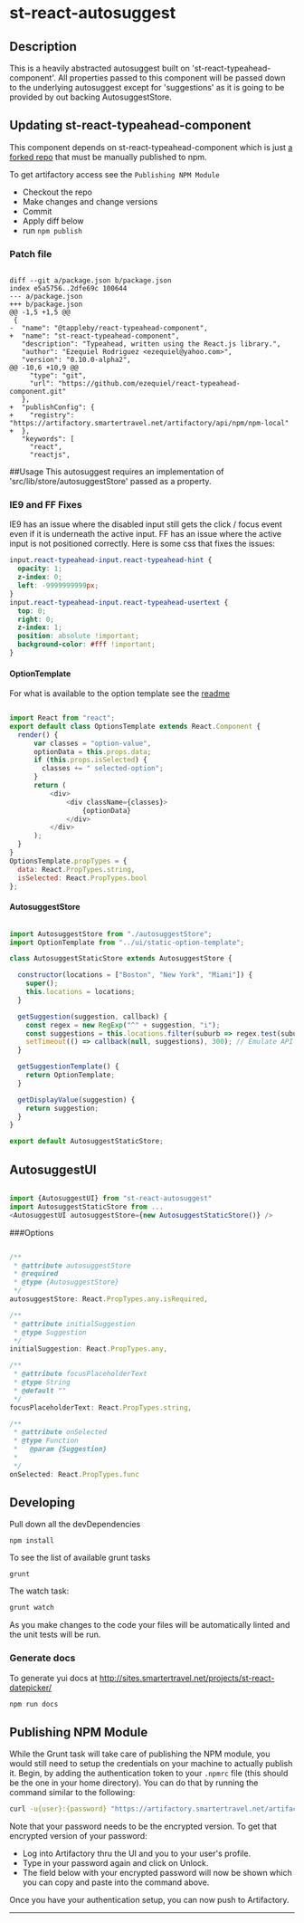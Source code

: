 # st-react-autosuggest

## Description
This is a heavily abstracted autosuggest built on 'st-react-typeahead-component'. All properties passed to this component will be passed down to the underlying autosuggest except for 'suggestions' as it is going to be provided by out backing AutosuggestStore.

## Updating st-react-typeahead-component
This component depends on st-react-typeahead-component which is just [a forked repo](https://github.com/fumblesandfriends/react-typeahead-component) that must be manually published to npm.

To get artifactory access see the `Publishing NPM Module`

- Checkout the repo
- Make changes and change versions
- Commit
- Apply diff below
- run `npm publish`

### Patch file

```text

diff --git a/package.json b/package.json
index e5a5756..2dfe69c 100644
--- a/package.json
+++ b/package.json
@@ -1,5 +1,5 @@
 {
-  "name": "@tappleby/react-typeahead-component",
+  "name": "st-react-typeahead-component",
   "description": "Typeahead, written using the React.js library.",
   "author": "Ezequiel Rodriguez <ezequiel@yahoo.com>",
   "version": "0.10.0-alpha2",
@@ -10,6 +10,9 @@
     "type": "git",
     "url": "https://github.com/ezequiel/react-typeahead-component.git"
   },
+  "publishConfig": {
+    "registry": "https://artifactory.smartertravel.net/artifactory/api/npm/npm-local"
+  },
   "keywords": [
     "react",
     "reactjs",

```

##Usage
This autosuggest requires an implementation of 'src/lib/store/autosuggestStore' passed as a property.

### IE9 and FF Fixes
IE9 has an issue where the disabled input still gets the click / focus event even if it is underneath the
active input. FF has an issue where the active input is not positioned correctly. Here is some css that
fixes the issues:

```css
input.react-typeahead-input.react-typeahead-hint {
  opacity: 1;
  z-index: 0;
  left: -9999999999px;
}
input.react-typeahead-input.react-typeahead-usertext {
  top: 0;
  right: 0;
  z-index: 1;
  position: absolute !important;
  background-color: #fff !important;
}
```

#### OptionTemplate
For what is available to the option template see the [readme](https://github.com/fumblesandfriends/react-typeahead-component/blob/master/README.md#reactelement-optiontemplate-required)

```js

import React from "react";
export default class OptionsTemplate extends React.Component {
  render() {
      var classes = "option-value",
      optionData = this.props.data;
      if (this.props.isSelected) {
        classes += " selected-option";
      }
      return (
          <div>
              <div className={classes}>
                  {optionData}
              </div>
          </div>
      );
  }
}
OptionsTemplate.propTypes = {
  data: React.PropTypes.string,
  isSelected: React.PropTypes.bool
};

```

#### AutosuggestStore

```js

import AutosuggestStore from "./autosuggestStore";
import OptionTemplate from "../ui/static-option-template";

class AutosuggestStaticStore extends AutosuggestStore {

  constructor(locations = ["Boston", "New York", "Miami"]) {
    super();
    this.locations = locations;
  }

  getSuggestion(suggestion, callback) {
    const regex = new RegExp("^" + suggestion, "i");
    const suggestions = this.locations.filter(suburb => regex.test(suburb));
    setTimeout(() => callback(null, suggestions), 300); // Emulate API call
  }

  getSuggestionTemplate() {
    return OptionTemplate;
  }

  getDisplayValue(suggestion) {
    return suggestion;
  }
}

export default AutosuggestStaticStore;

```

## AutosuggestUI

```js

import {AutosuggestUI} from "st-react-autosuggest"
import AutosuggestStaticStore from ...
<AutosuggestUI autosuggestStore={new AutosuggestStaticStore()} />

```

###Options

```js

/**
 * @attribute autosuggestStore
 * @required
 * @type {AutosuggestStore}
 */
autosuggestStore: React.PropTypes.any.isRequired,

/**
 * @attribute initialSuggestion
 * @type Suggestion
 */
initialSuggestion: React.PropTypes.any,

/**
 * @attribute focusPlaceholderText
 * @type String
 * @default ""
 */
focusPlaceholderText: React.PropTypes.string,

/**
 * @attribute onSelected
 * @type Function
 *   @param {Suggestion}
 *
 */
onSelected: React.PropTypes.func

```


## Developing

Pull down all the devDependencies

```
npm install
```

To see the list of available grunt tasks

```
grunt
```

The watch task:

```bash
grunt watch
```
As you make changes to the code your files will be automatically linted and the unit tests will be run.

### Generate docs
To generate yui docs at http://sites.smartertravel.net/projects/st-react-datepicker/

```bash
npm run docs
```

## Publishing NPM Module
While the Grunt task will take care of publishing the NPM module, you would still need to setup the credentials on your
machine to actually publish it. Begin, by adding the authentication token to your `.npmrc` file (this should be the one
in your home directory). You can do that by running the command similar to the following:

```bash
curl -u{user}:{password} "https://artifactory.smartertravel.net/artifactory/api/npm/auth" >> ~/.npmrc
```

Note that your password needs to be the encrypted version. To get that encrypted version of your password:
* Log into Artifactory thru the UI and you to your user's profile.
* Type in your password again and click on Unlock.
* The field below with your encrypted password will now be shown which you can copy and paste into the command above.

Once you have your authentication setup, you can now push to Artifactory.

---
